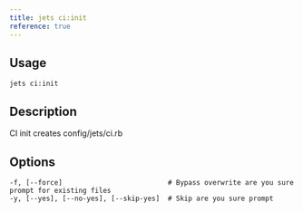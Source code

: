 ```yaml
---
title: jets ci:init
reference: true
---
```


## Usage

    jets ci:init

## Description

CI init creates config/jets/ci.rb


## Options

```
-f, [--force]                          # Bypass overwrite are you sure prompt for existing files
-y, [--yes], [--no-yes], [--skip-yes]  # Skip are you sure prompt
```

